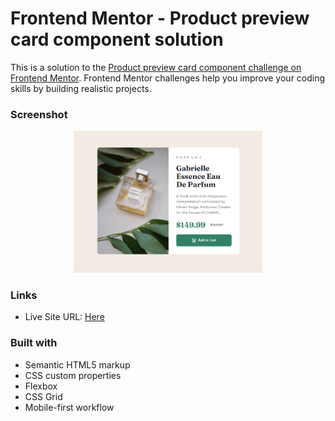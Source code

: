 # Frontend Mentor - Product preview card component solution

This is a solution to the [Product preview card component challenge on Frontend Mentor](https://www.frontendmentor.io/challenges/product-preview-card-component-GO7UmttRfa). Frontend Mentor challenges help you improve your coding skills by building realistic projects.

### Screenshot

<p align="center" width="100%">
  <img width="60%" src="./images/screenshot.png">
</p>

### Links

- Live Site URL: [Here](https://robertzelic.github.io/frontendmentor/product-preview-card-component)

### Built with

- Semantic HTML5 markup
- CSS custom properties
- Flexbox
- CSS Grid
- Mobile-first workflow
